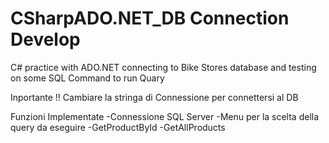 # CSharpADO.NET_DB Connection  Develop
 C# practice with ADO.NET connecting to Bike Stores database and testing on some SQL Command to run Quary

Inportante !! Cambiare la stringa di Connessione per connettersi al DB 


Funzioni Implementate 
-Connessione SQL Server
-Menu per la scelta della query da eseguire 
-GetProductById
-GetAllProducts
